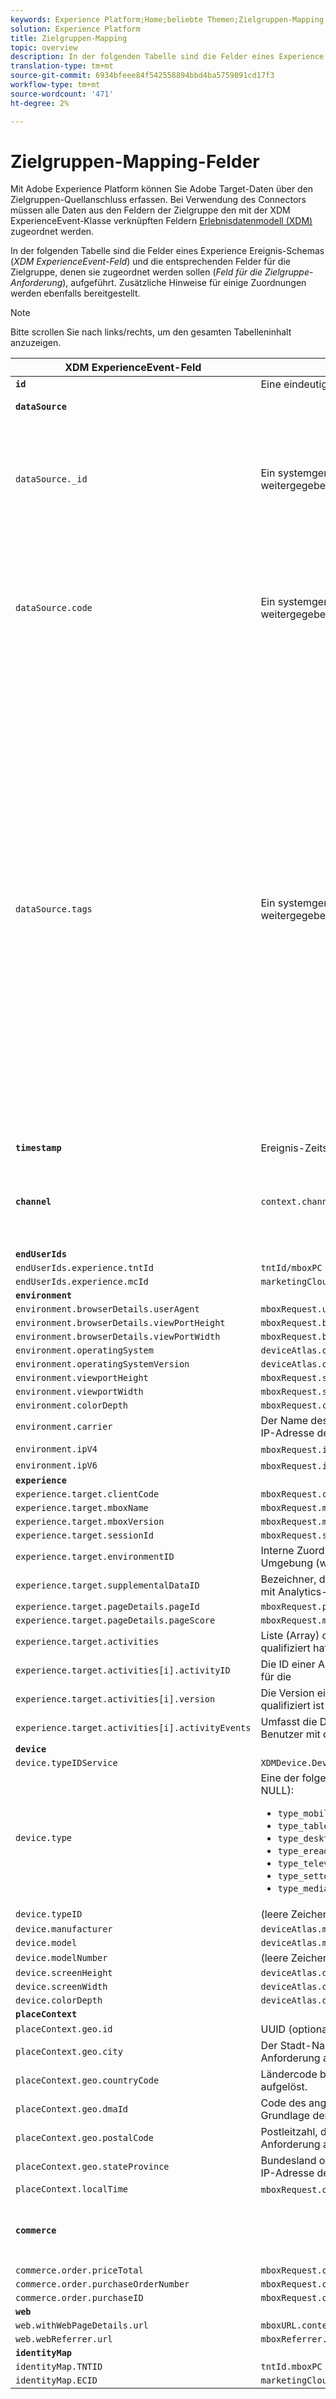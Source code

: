 ```yaml
---
keywords: Experience Platform;Home;beliebte Themen;Zielgruppen-Mapping;Zielgruppen-Mapping
solution: Experience Platform
title: Zielgruppen-Mapping
topic: overview
description: In der folgenden Tabelle sind die Felder eines Experience Ereignis-Schemas (*XDM ExperienceEvent-Feld*) und die entsprechenden Felder für die Zielgruppe, denen sie zugeordnet werden sollen (Feld "Zielgruppe-Anforderung"), aufgeführt. Zusätzliche Hinweise für einige Zuordnungen werden ebenfalls bereitgestellt.
translation-type: tm+mt
source-git-commit: 6934bfeee84f542558894bbd4ba5759891cd17f3
workflow-type: tm+mt
source-wordcount: '471'
ht-degree: 2%

---
```



# Zielgruppen-Mapping-Felder

Mit Adobe Experience Platform können Sie Adobe Target-Daten über den Zielgruppen-Quellanschluss erfassen. Bei Verwendung des Connectors müssen alle Daten aus den Feldern der Zielgruppe den mit der XDM ExperienceEvent-Klasse verknüpften Feldern [Erlebnisdatenmodell (XDM)](../../../../xdm/home.md) zugeordnet werden.

In der folgenden Tabelle sind die Felder eines Experience Ereignis-Schemas (*XDM ExperienceEvent-Feld*) und die entsprechenden Felder für die Zielgruppe, denen sie zugeordnet werden sollen (*Feld für die Zielgruppe-Anforderung*), aufgeführt. Zusätzliche Hinweise für einige Zuordnungen werden ebenfalls bereitgestellt.

>[!NOTE]
>
>Bitte scrollen Sie nach links/rechts, um den gesamten Tabelleninhalt anzuzeigen.

| XDM ExperienceEvent-Feld | Feld &quot;Zielgruppe anfordern&quot; | Anmerkungen |
| ------------------------- | -------------------- | ----- |
| **`id`** | Eine eindeutige Anforderungskennung |
| **`dataSource`** |  | Für alle Clients auf &quot;1&quot;konfiguriert. |
| `dataSource._id` | Ein systemgenerierter Wert, der nicht mit der Anforderung weitergegeben werden kann. | Die eindeutige ID dieser Datenquelle. Dies wird von der Person oder dem System bereitgestellt, die bzw. das die Datenquelle erstellt hat. |
| `dataSource.code` | Ein systemgenerierter Wert, der nicht mit der Anforderung weitergegeben werden kann. | Eine Verknüpfung zur vollständigen @id. Es kann mindestens ein Code oder @id verwendet werden. Manchmal wird dieser Code als Datenquellen-Integrationscode bezeichnet. |
| `dataSource.tags` | Ein systemgenerierter Wert, der nicht mit der Anforderung weitergegeben werden kann. | Tags werden verwendet, um anzugeben, wie die Aliase, die von einer Datenquelle dargestellt werden, von Anwendungen, die diese Aliase verwenden, interpretiert werden sollen.<br><br>Beispiele:<br><ul><li>`isAVID`: Datenquellen, die Analytics-Besucher-IDs darstellen.</li><li>`isCRSKey`: Datenquellen, die Aliase darstellen, die als Schlüssel in CRS verwendet werden sollten.</li></ul>Tags werden festgelegt, wenn die Datenquelle erstellt wird, aber sie werden auch in Pipelinemeldungen enthalten, wenn auf eine bestimmte Datenquelle verwiesen wird. |
| **`timestamp`** | Ereignis-Zeitstempel |
| **`channel`** | `context.channel` | Funktioniert nur mit Ansicht Versand. Die Optionen lauten &quot;web&quot;und &quot;mobile&quot;, wobei &quot;web&quot;die Standardeinstellung ist. |
| **`endUserIds`** |
| `endUserIds.experience.tntId` | `tntId/mboxPC` |
| `endUserIds.experience.mcId` | `marketingCloudVisitorId` |
| **`environment`** |
| `environment.browserDetails.userAgent` | `mboxRequest.userAgent` |
| `environment.browserDetails.viewPortHeight` | `mboxRequest.browserHeight` |
| `environment.browserDetails.viewPortWidth` | `mboxRequest.browserWidth` |
| `environment.operatingSystem` | `deviceAtlas.osName` |
| `environment.operatingSystemVersion` | `deviceAtlas.osVersion` |
| `environment.viewportHeight` | `mboxRequest.screenHeight` |
| `environment.viewportWidth` | `mboxRequest.screenWidth` |
| `environment.colorDepth` | `mboxRequest.colorDepth` |
| `environment.carrier` | Der Name des Mobilnetzbetreibers wurde basierend auf der IP-Adresse der Anforderung aufgelöst. |
| `environment.ipV4` | `mboxRequest.ipAddress` (im Format V4) |
| `environment.ipV6` | `mboxRequest.ipAddress` (im V6-Format) |
| **`experience`** |
| `experience.target.clientCode` | `mboxRequest.client` |
| `experience.target.mboxName` | `mboxRequest.mboxName` |
| `experience.target.mboxVersion` | `mboxRequest.mboxVersion` |
| `experience.target.sessionId` | `mboxRequest.sessionId` |
| `experience.target.environmentID` | Interne Zuordnung der Zielgruppe für kundenspezifische Umgebung (wie dev, qa oder prod). |
| `experience.target.supplementalDataID` | Bezeichner, der zum Verbinden von Zielgruppe-Ereignissen mit Analytics-Ereignissen verwendet wird |
| `experience.target.pageDetails.pageId` | `mboxRequest.pageId` |
| `experience.target.pageDetails.pageScore` | `mboxRequest.mboxPageValue` |
| `experience.target.activities` | Liste (Array) der Aktivitäten, für die der Besucher sich qualifiziert hat |
| `experience.target.activities[i].activityID` | Die ID einer Aktivität, für die der Besucher die Qualifikation für die |
| `experience.target.activities[i].version` | Die Version einer bestimmten Aktivität, für die der Besucher qualifiziert ist |
| `experience.target.activities[i].activityEvents` | Umfasst die Details der Ereignis der Aktivität, die der Benutzer mit diesem Ereignis getroffen hat. |
| **`device`** |
| `device.typeIDService` | `XDMDevice.Device.TypeIDService.typeIDService_deviceatlas` |
| `device.type` | Eine der folgenden Eigenschaften von `deviceAtlas` (oder NULL): <ul><li>`type_mobile`</li><li>`type_tablet`</li><li>`type_desktop`</li><li>`type_ereader`</li><li>`type_television`</li><li>`type_settop`</li><li>`type_mediaplayer`</li></ul> |
| `device.typeID` | (leere Zeichenfolge) |
| `device.manufacturer` | `deviceAtlas.manufacturer` |
| `device.model` | `deviceAtlas.model` |
| `device.modelNumber` | (leere Zeichenfolge) |
| `device.screenHeight` | `deviceAtlas.displayHeight` |
| `device.screenWidth` | `deviceAtlas.displayWidth` |
| `device.colorDepth` | `deviceAtlas.displayColorDepth` |
| **`placeContext`** |
| `placeContext.geo.id` | UUID (optional) |
| `placeContext.geo.city` | Der Stadt-Name wurde basierend auf der IP-Adresse der Anforderung aufgelöst. |
| `placeContext.geo.countryCode` | Ländercode basierend auf der IP-Adresse der Anforderung aufgelöst. |
| `placeContext.geo.dmaId` | Code des angegebenen Marktbereichs, der auf der Grundlage der IP-Adresse der Anforderung aufgelöst wird. |
| `placeContext.geo.postalCode` | Postleitzahl, die basierend auf der IP-Adresse der Anforderung aufgelöst wird. |
| `placeContext.geo.stateProvince` | Bundesland oder Bundesland wurde auf der Grundlage der IP-Adresse des Antrags aufgelöst. |
| `placeContext.localTime` | `mboxRequest.offsetTime` + `mboxRequest.currentServerTime` |
| **`commerce`** |  | Wird nur eingestellt, wenn die Bestelldetails in der Anforderung vorhanden sind. |
| `commerce.order.priceTotal` | `mboxRequest.orderTotal` |
| `commerce.order.purchaseOrderNumber` | `mboxRequest.orderId` |
| `commerce.order.purchaseID` | `mboxRequest.orderId` |
| **`web`** |
| `web.withWebPageDetails.url` | `mboxURL.context.address.url` |
| `web.webReferrer.url` | `mboxReferrer.context.address.url` |
| **`identityMap`** |
| `identityMap.TNTID` | `tntId.mboxPC` |
| `identityMap.ECID` | `marketingCloudVisitorId` |
